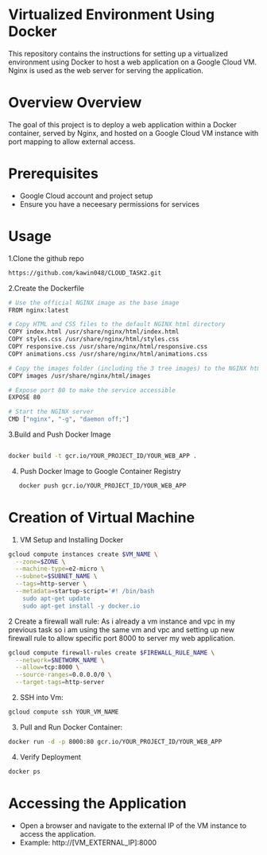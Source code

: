 # Virtualized Environment Using Docker
This repository contains the instructions for setting up a virtualized environment using Docker to host a web application on a Google Cloud VM. Nginx is used as the web server for serving the application.

# Overview Overview
The goal of this project is to deploy a web application within a Docker container, served by Nginx, and hosted on a Google Cloud VM instance with port mapping to allow external access.

# Prerequisites
- Google Cloud account and project setup
- Ensure you have a neceesary permissions for services

# Usage

1.Clone the github repo
```bash
https://github.com/kawin048/CLOUD_TASK2.git
```
2.Create the Dockerfile

```bash
# Use the official NGINX image as the base image
FROM nginx:latest

# Copy HTML and CSS files to the default NGINX html directory
COPY index.html /usr/share/nginx/html/index.html
COPY styles.css /usr/share/nginx/html/styles.css
COPY responsive.css /usr/share/nginx/html/responsive.css
COPY animations.css /usr/share/nginx/html/animations.css

# Copy the images folder (including the 3 tree images) to the NGINX html directory
COPY images /usr/share/nginx/html/images

# Expose port 80 to make the service accessible
EXPOSE 80

# Start the NGINX server
CMD ["nginx", "-g", "daemon off;"]

```
3.Build and Push Docker Image

```bash

docker build -t gcr.io/YOUR_PROJECT_ID/YOUR_WEB_APP .
```
4. Push Docker Image to Google Container Registry
```bash
   docker push gcr.io/YOUR_PROJECT_ID/YOUR_WEB_APP
```
# Creation of Virtual Machine
1. VM Setup and Installing Docker
   
```bash
gcloud compute instances create $VM_NAME \
  --zone=$ZONE \
  --machine-type=e2-micro \
  --subnet=$SUBNET_NAME \
  --tags=http-server \
  --metadata=startup-script='#! /bin/bash
    sudo apt-get update
    sudo apt-get install -y docker.io
```
2 Create a firewall wall rule:
As i already a vm instance and vpc in my previous task so i am using the same vm and vpc and setting up new firewall rule to allow specific port 8000 to server my web application.

```bash
gcloud compute firewall-rules create $FIREWALL_RULE_NAME \
  --network=$NETWORK_NAME \
  --allow=tcp:8000 \
  --source-ranges=0.0.0.0/0 \
  --target-tags=http-server
```
2. SSH into Vm:
```bash
gcloud compute ssh YOUR_VM_NAME
```
3. Pull and Run Docker Container:
```bash
docker run -d -p 8000:80 gcr.io/YOUR_PROJECT_ID/YOUR_WEB_APP
```
4. Verify Deployment
```bash
docker ps
```
# Accessing the Application
- Open a browser and navigate to the external IP of the VM instance to access the application.
- Example: http://[VM_EXTERNAL_IP]:8000



 




